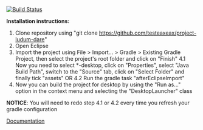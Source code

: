[![Build Status](https://travis-ci.org/testeaxeax/project-ludum-dare.svg?branch=master)](https://travis-ci.org/testeaxeax/project-ludum-dare)

**Installation instructions:**
1. Clone repository using "git clone https://github.com/testeaxeax/project-ludum-dare"
2. Open Eclipse
3. Import the project using File > Import... > Gradle > Existing Gradle Project, then select the project's root folder and click on "Finish"
4.1 Now you need to select *-desktop, click on "Properties", select "Java Build Path", switch to the "Source" tab, click on "Select Folder" and finally tick "assets"
OR
4.2 Run the gradle task "afterEclipseImport"
5. Now you can build the project for desktop by using the "Run as..." option in the context menu and selecting the "DesktopLauncher" class

**NOTICE**: You will need to redo step 4.1 or 4.2 every time you refresh your gradle configuration

[Documentation](https://testeaxeax.github.io/project-ludum-dare/)
